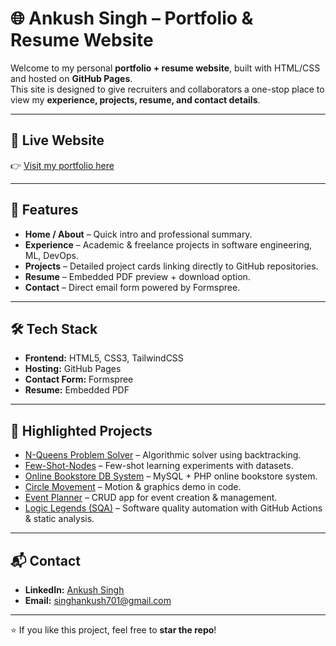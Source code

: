 # 🌐 Ankush Singh – Portfolio & Resume Website

Welcome to my personal **portfolio + resume website**, built with HTML/CSS and hosted on **GitHub Pages**.  
This site is designed to give recruiters and collaborators a one-stop place to view my **experience, projects, resume, and contact details**.

---

## 🚀 Live Website
👉 [Visit my portfolio here](https://kushanku.github.io/singhankush/)  

---

## 📄 Features
- **Home / About** – Quick intro and professional summary.  
- **Experience** – Academic & freelance projects in software engineering, ML, DevOps.  
- **Projects** – Detailed project cards linking directly to GitHub repositories.  
- **Resume** – Embedded PDF preview + download option.  
- **Contact** – Direct email form powered by Formspree.  

---

## 🛠️ Tech Stack
- **Frontend:** HTML5, CSS3, TailwindCSS  
- **Hosting:** GitHub Pages  
- **Contact Form:** Formspree  
- **Resume:** Embedded PDF  

---

## 📂 Highlighted Projects
- [N-Queens Problem Solver](https://github.com/KushAnku/N-Queens-Problem-Solver) – Algorithmic solver using backtracking.  
- [Few-Shot-Nodes](https://github.com/KushAnku/Few-Shot-Nodes) – Few-shot learning experiments with datasets.  
- [Online Bookstore DB System](https://github.com/KushAnku/Online-Bookstore-Database-System) – MySQL + PHP online bookstore system.  
- [Circle Movement](https://github.com/KushAnku/Circle-Movement) – Motion & graphics demo in code.  
- [Event Planner](https://github.com/KushAnku/Event-Planner) – CRUD app for event creation & management.  
- [Logic Legends (SQA)](https://github.com/KushAnku/Logic-Legends-Fall2024-SQA) – Software quality automation with GitHub Actions & static analysis.  

---

## 📬 Contact
- **LinkedIn:** [Ankush Singh](https://www.linkedin.com/in/ankush-singh-342037193/)  
- **Email:** singhankush701@gmail.com  

---

⭐ If you like this project, feel free to **star the repo**!
